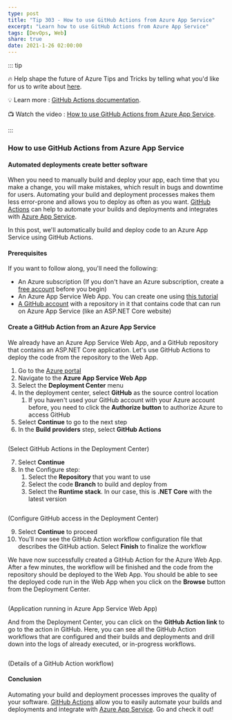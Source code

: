 ```yaml
---
type: post
title: "Tip 303 - How to use GitHub Actions from Azure App Service"
excerpt: "Learn how to use GitHub Actions from Azure App Service"
tags: [DevOps, Web]
share: true
date: 2021-1-26 02:00:00
---
```


::: tip 

:fire:  Help shape the future of Azure Tips and Tricks by telling what you'd like for us to write about [here](https://github.com/microsoft/AzureTipsAndTricks/issues/new?assignees=&labels=&template=survey.md&title=).

:bulb: Learn more : [GitHub Actions documentation](https://docs.github.com/en/free-pro-team@latest/actions?WT.mc_id=github-azuredevtips-azureappsdev). 

:tv: Watch the video : [How to use GitHub Actions from Azure App Service](https://youtu.be/Dn_0La5ozHg?WT.mc_id=youtube-azuredevtips-azureappsdev).

:::

### How to use GitHub Actions from Azure App Service

#### Automated deployments create better software
When you need to manually build and deploy your app, each time that you make a change, you will make mistakes, which result in bugs and downtime for users. Automating your build and deployment processes makes them less error-prone and allows you to deploy as often as you want. [GitHub Actions](https://github.com/features/actions?WT.mc_id=github-azuredevtips-azureappsdev) can help to automate your builds and deployments and integrates with [Azure App Service](https://azure.microsoft.com/services/app-service/?WT.mc_id=microsoft-azuredevtips-azureappsdev).

In this post, we'll automatically build and deploy code to an Azure App Service using GitHub Actions. 


#### Prerequisites
If you want to follow along, you'll need the following:
* An Azure subscription (If you don't have an Azure subscription, create a [free account](https://azure.microsoft.com/free/?WT.mc_id=azure-azuredevtips-azureappsdev) before you begin)
* An Azure App Service Web App. You can create one using [this tutorial](https://www.youtube.com/watch?v=dHTzv-zY17I?WT.mc_id=other-azuredevtips-azureappsdev)
* [A GitHub account](https://github.com/?WT.mc_id=github-azuredevtips-azureappsdev) with a repository in it that contains code that can run on Azure App Service (like an ASP.NET Core website)

#### Create a GitHub Action from an Azure App Service
We already have an Azure App Service Web App, and a GitHub repository that contains an ASP.NET Core application. Let's use GitHub Actions to deploy the code from the repository to the Web App. 

1. Go to the [Azure portal](https://portal.azure.com/?WT.mc_id=azure-azuredevtips-azureappsdev)
2. Navigate to the **Azure App Service Web App**
3. Select the **Deployment Center** menu
4. In the deployment center, select **GitHub** as the source control location
    1. If you haven't used your GitHub account with your Azure account before, you need to click the **Authorize button** to authorize Azure to access GitHub
5. Select **Continue** to go to the next step
6. In the **Build providers** step, select **GitHub Actions**

<img :src="$withBase('/files/87deploymentcenter1.png')">

(Select GitHub Actions in the Deployment Center)

7. Select **Continue**
8. In the Configure step: 
    1. Select the **Repository** that you want to use
    2. Select the code **Branch** to build and deploy from
    3. Select the **Runtime stack**. In our case, this is **.NET Core** with the latest version

<img :src="$withBase('/files/87deploymentcenter2.png')">

(Configure GitHub access in the Deployment Center)

9. Select **Continue** to proceed
10. You'll now see the GitHub Action workflow configuration file that describes the GitHub action. Select **Finish** to finalize the workflow

We have now successfully created a GitHub Action for the Azure Web App. After a few minutes, the workflow will be finished and the code from the repository should be deployed to the Web App. You should be able to see the deployed code run in the Web App when you click on the **Browse** button from the Deployment Center. 

<img :src="$withBase('/files/87result2.png')">

(Application running in Azure App Service Web App)

And from the Deployment Center, you can click on the **GitHub Action link** to go to the action in GitHub. Here, you can see all the GitHub Action workflows that are configured and their builds and deployments and drill down into the logs of already executed, or in-progress workflows.

<img :src="$withBase('/files/87action.png')">

(Details of a GitHub Action workflow)

#### Conclusion
Automating your build and deployment processes improves the quality of your software. [GitHub Actions](https://github.com/features/actions?WT.mc_id=github-azuredevtips-azureappsdev) allow you to easily automate your builds and deployments and integrate with [Azure App Service](https://azure.microsoft.com/services/app-service/?WT.mc_id=microsoft-azuredevtips-azureappsdev). Go and check it out!
